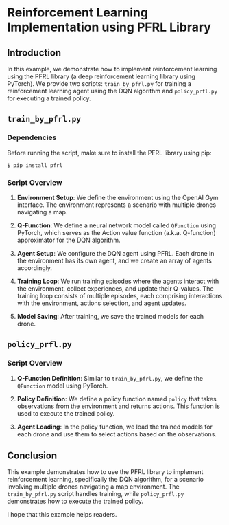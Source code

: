# Reinforcement Learning Implementation using PFRL Library

## Introduction
In this example, we demonstrate how to implement reinforcement learning using the PFRL library (a deep reinforcement learning library using PyTorch). We provide two scripts: `train_by_pfrl.py` for training a reinforcement learning agent using the DQN algorithm and `policy_prfl.py` for executing a trained policy.

## `train_by_pfrl.py`

### Dependencies
Before running the script, make sure to install the PFRL library using pip:
```
$ pip install pfrl
```

### Script Overview
1. **Environment Setup**: We define the environment using the OpenAI Gym interface. The environment represents a scenario with multiple drones navigating a map.
   
2. **Q-Function**: We define a neural network model called `QFunction` using PyTorch, which serves as the Action value function (a.k.a. Q-function) approximator for the DQN algorithm.

3. **Agent Setup**: We configure the DQN agent using PFRL. Each drone in the environment has its own agent, and we create an array of agents accordingly.

4. **Training Loop**: We run training episodes where the agents interact with the environment, collect experiences, and update their Q-values. The training loop consists of multiple episodes, each comprising interactions with the environment, actions selection, and agent updates.

5. **Model Saving**: After training, we save the trained models for each drone.

## `policy_prfl.py`

### Script Overview
1. **Q-Function Definition**: Similar to `train_by_pfrl.py`, we define the `QFunction` model using PyTorch.

2. **Policy Definition**: We define a policy function named `policy` that takes observations from the environment and returns actions. This function is used to execute the trained policy.

3. **Agent Loading**: In the policy function, we load the trained models for each drone and use them to select actions based on the observations.

## Conclusion
This example demonstrates how to use the PFRL library to implement reinforcement learning, specifically the DQN algorithm, for a scenario involving multiple drones navigating a map environment. The `train_by_pfrl.py` script handles training, while `policy_prfl.py` demonstrates how to execute the trained policy.

I hope that this example helps readers.
